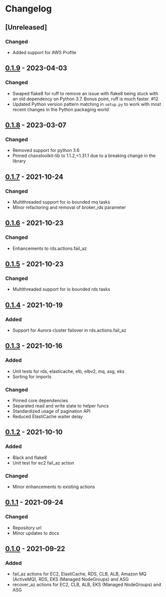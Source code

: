 # Changelog

## [Unreleased]

### Changed
- Added support for AWS Profile

## [0.1.9][] - 2023-04-03
[0.1.9]: https://github.com/awslabs/aws-az-failure-chaostoolkit/tree/v0.1.9

### Changed

- Swaped flake8 for ruff to remove an issue with flake8 being stuck with an
  old dependency on Python 3.7. Bonus point, ruff is much faster. #12
- Updated Python version pattern matching in `setup.py` to work with most recent
  changes in the Python packaging world

## [0.1.8][] - 2023-03-07
[0.1.8]: https://github.com/awslabs/aws-az-failure-chaostoolkit/tree/v0.1.8

### Changed
- Removed support for python 3.6
- Pinned chaostoolkit-lib to 1.1.2,<1.31.1 due to a breaking change in the library
  
## [0.1.7][] - 2021-10-24
[0.1.7]: https://github.com/awslabs/aws-az-failure-chaostoolkit/tree/v0.1.7

### Changed
- Multithreaded support for io bounded mq tasks
- Minor refactoring and removal of broker_ids parameter
  
## [0.1.6][] - 2021-10-23
[0.1.6]: https://github.com/awslabs/aws-az-failure-chaostoolkit/tree/v0.1.6

### Changed
- Enhancements to rds.actions.fail_az
  
## [0.1.5][] - 2021-10-23
[0.1.5]: https://github.com/awslabs/aws-az-failure-chaostoolkit/tree/v0.1.5

### Changed
- Multithreaded support for io bounded rds tasks
  
## [0.1.4][] - 2021-10-19
[0.1.4]: https://github.com/awslabs/aws-az-failure-chaostoolkit/tree/v0.1.4

### Added
- Support for Aurora cluster failover in rds.actions.fail_az
  
## [0.1.3][] - 2021-10-16
[0.1.3]: https://github.com/awslabs/aws-az-failure-chaostoolkit/tree/v0.1.3

### Added
- Unit tests for rds, elasticache, elb, elbv2, mq, asg, eks
- Sorting for imports
  
### Changed
- Pinned core dependencies
- Separated read and write state to helper funcs
- Standardized usage of pagination API
- Reduced ElastiCache waiter delay

## [0.1.2][] - 2021-10-10
[0.1.2]: https://github.com/awslabs/aws-az-failure-chaostoolkit/tree/v0.1.2

### Added
- Black and flake8
- Unit test for ec2 fail_az action
  
### Changed
- Minor enhancements to existing actions
  
## [0.1.1][] - 2021-09-24
[0.1.1]: https://github.com/awslabs/aws-az-failure-chaostoolkit/tree/v0.1.1

### Changed
- Repository url
- Minor updates to docs

## [0.1.0][] - 2021-09-22
[0.1.0]: https://github.com/awslabs/aws-az-failure-chaostoolkit/tree/v0.1.0

### Added
- fail_az actions for EC2, ElastiCache, RDS, CLB, ALB, Amazon MQ (ActiveMQ), RDS, EKS (Managed NodeGroups) and ASG
- recover_az actions for EC2, CLB, ALB, EKS (Managed NodeGroups) and ASG